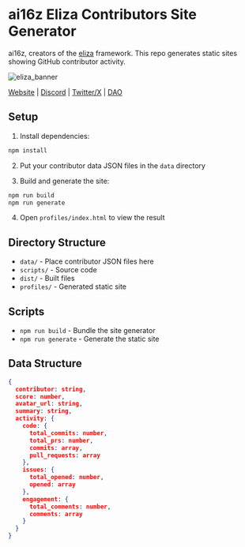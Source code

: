 # ai16z Eliza Contributors Site Generator

ai16z, creators of the [eliza](https://github.com/ai16z/eliza) framework. This repo generates static sites showing GitHub contributor activity.


![eliza_banner](https://github.com/user-attachments/assets/e8784793-c4d3-4d59-bba9-6d47885abe63)

[Website](https://elizaos.ai/) | [Discord](https://discord.gg/ai16z) | [Twitter/X](https://x.com/ai16zdao) | [DAO](https://www.daos.fun/HeLp6NuQkmYB4pYWo2zYs22mESHXPQYzXbB8n4V98jwC)


## Setup

1. Install dependencies:
```bash
npm install
```

2. Put your contributor data JSON files in the `data` directory

3. Build and generate the site:
```bash
npm run build
npm run generate
```

4. Open `profiles/index.html` to view the result

## Directory Structure

- `data/` - Place contributor JSON files here
- `scripts/` - Source code
- `dist/` - Built files
- `profiles/` - Generated static site

## Scripts

- `npm run build` - Bundle the site generator
- `npm run generate` - Generate the static site


## Data Structure


```json
{
  contributor: string,
  score: number,
  avatar_url: string,
  summary: string,
  activity: {
    code: {
      total_commits: number,
      total_prs: number,
      commits: array,
      pull_requests: array
    },
    issues: {
      total_opened: number,
      opened: array
    },
    engagement: {
      total_comments: number,
      comments: array
    }
  }
}
```
